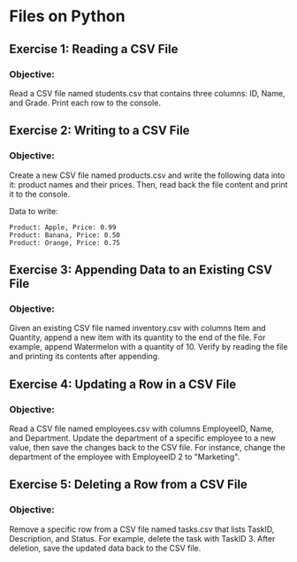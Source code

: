 # Files on Python

## Exercise 1: Reading a CSV File

### Objective: 
Read a CSV file named students.csv that contains three columns: ID, Name, and Grade. Print each row to the console.

## Exercise 2: Writing to a CSV File

### Objective: 
Create a new CSV file named products.csv and write the following data into it: product names and their prices. Then, read back the file content and print it to the console.

Data to write:

    Product: Apple, Price: 0.99
    Product: Banana, Price: 0.50
    Product: Orange, Price: 0.75

## Exercise 3: Appending Data to an Existing CSV File

### Objective: 
Given an existing CSV file named inventory.csv with columns Item and Quantity, append a new item with its quantity to the end of the file. For example, append Watermelon with a quantity of 10. Verify by reading the file and printing its contents after appending.

## Exercise 4: Updating a Row in a CSV File

### Objective: 
Read a CSV file named employees.csv with columns EmployeeID, Name, and Department. Update the department of a specific employee to a new value, then save the changes back to the CSV file. For instance, change the department of the employee with EmployeeID 2 to "Marketing".

## Exercise 5: Deleting a Row from a CSV File

### Objective: 
Remove a specific row from a CSV file named tasks.csv that lists TaskID, Description, and Status. For example, delete the task with TaskID 3. After deletion, save the updated data back to the CSV file.